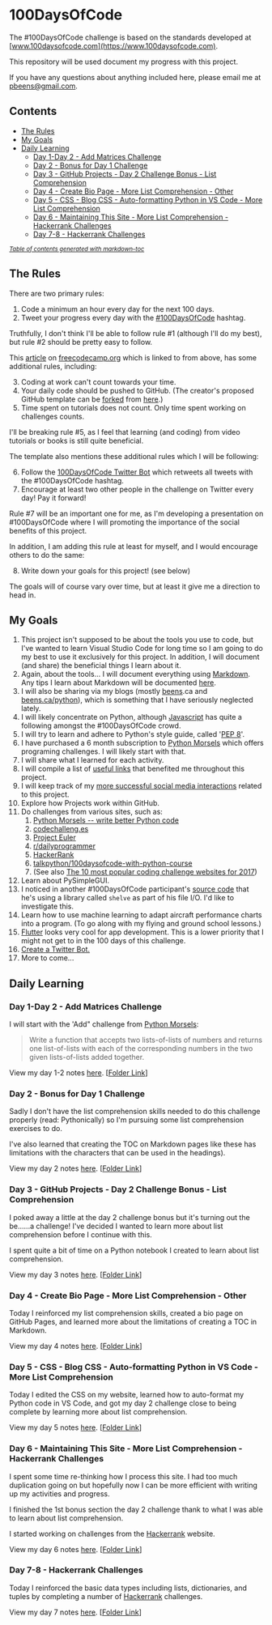 # 100DaysOfCode

The #100DaysOfCode challenge is based on the standards developed at [www.100daysofcode.com](https://www.100daysofcode.com).

This repository will be used document my progress with this project.

If you have any questions about anything included here, please email me at pbeens@gmail.com.

<!--
    Create TOC at https://ecotrust-canada.github.io/markdown-toc/ and modify accordingly.
-->

## Contents

- [The Rules](#the-rules)
- [My Goals](#my-goals)
- [Daily Learning](#daily-learning)
  * [Day 1-Day 2 - Add Matrices Challenge](#day-1-day-2---add-matrices-challenge)
  * [Day 2 - Bonus for Day 1 Challenge](#day-2---bonus-for-day-1-challenge)
  * [Day 3 - GitHub Projects - Day 2 Challenge Bonus - List Comprehension](#day-3---github-projects---day-2-challenge-bonus---list-comprehension)
  * [Day 4 - Create Bio Page - More List Comprehension - Other](#day-4---create-bio-page---more-list-comprehension---other)
  * [Day 5 - CSS - Blog CSS - Auto-formatting Python in VS Code - More List Comprehension](#day-5---css---blog-css---auto-formatting-python-in-vs-code---more-list-comprehension)
  * [Day 6 - Maintaining This Site - More List Comprehension - Hackerrank Challenges](#day-6---maintaining-this-site---more-list-comprehension---hackerrank-challenges)
  * [Day 7-8 - Hackerrank Challenges](#day-7-8---hackerrank-challenges)

<small><i><a href='http://ecotrust-canada.github.io/markdown-toc/'>Table of contents generated with markdown-toc</a></i></small>


## The Rules

There are two primary rules:

1. Code a minimum an hour every day for the next 100 days.
2. Tweet your progress every day with the [#100DaysOfCode](https://twitter.com/hashtag/100daysofcode) hashtag.

Truthfully, I don't think I'll be able to follow rule #1 (although I'll do my best), but rule #2 should be pretty easy to follow.

This [article](https://www.freecodecamp.org/news/join-the-100daysofcode-556ddb4579e4/) on [freecodecamp.org](https://www.freecodecamp.org) which is linked to from above, has some additional rules, including:

3. Coding at work can't count towards your time.
4. Your daily code should be pushed to GitHub. (The creator's proposed GitHub template can be [forked](https://help.github.com/en/articles/fork-a-repo) from [here](https://github.com/kallaway/100-days-of-code).)
5. Time spent on tutorials does not count. Only time spent working on challenges counts.

I'll be breaking rule #5, as I feel that learning (and coding) from video tutorials or books is still quite beneficial.

The template also mentions these additional rules which I will be following:

6. Follow the [100DaysOfCode Twitter Bot](https://twitter.com/_100DaysOfCode) which retweets all tweets with the #100DaysOfCode hashtag. 
7. Encourage at least two other people in the challenge on Twitter every day! Pay it forward!

Rule #7 will be an important one for me, as I'm developing a presentation on #100DaysOfCode where I will promoting the importance of the social benefits of this project.

In addition, I am adding this rule at least for myself, and I would encourage others to do the same:

8. Write down your goals for this project! (see below)

The goals will of course vary over time, but at least it give me a direction to head in.

## My Goals

1. This project isn't supposed to be about the tools you use to code, but I've wanted to learn Visual Studio Code for long time so I am going to do my best to use it exclusively for this project. In addition, I will document (and share) the beneficial things I learn about it.
1. Again, about the tools... I will document everything using [Markdown](https://en.wikipedia.org/wiki/Markdown). Any tips I learn about Markdown will be documented [here](Markdown-Tips.md).
1. I will also be sharing via my blogs (mostly [beens](https://www.beens.ca).ca and [beens.ca/python](https://www.beens.ca/python/)), which is something that I have seriously neglected lately.
1. I will likely concentrate on Python, although [Javascript](https://twitter.com/search?q=%23100DaysOfCode%20%23javascript&src=typed_query) has quite a following amongst the #100DaysOfCode crowd.
1. I will try to learn and adhere to Python's style guide, called '[PEP 8](https://www.python.org/dev/peps/pep-0008/)'.
1. I have purchased a 6 month subscription to [Python Morsels](https://www.pythonmorsels.com) which offers programing challenges. I will likely start with that.
1. I will share what I learned for each activity.
1. I will compile a list of [useful links](Links.md) that benefited me throughout this project.
1. I will keep track of my [more successful social media interactions](Social-Media/README.md) related to this project. 
1. Explore how Projects work within GitHub.
1. Do challenges from various sites, such as:
    1. [Python Morsels -- write better Python code](https://www.pythonmorsels.com)
    1. [codechalleng.es](https://codechalleng.es/bites/1/)
    1. [Project Euler](https://www.projecteuler.net/)
    1. [r/dailyprogrammer](https://www.reddit.com/r/dailyprogrammer/)
    1. [HackerRank](https://www.hackerrank.com)
    1. [talkpython/100daysofcode-with-python-course](https://github.com/talkpython/100daysofcode-with-python-course)
    1. (See also [The 10 most popular coding challenge websites for 2017](https://www.freecodecamp.org/news/the-10-most-popular-coding-challenge-websites-of-2016-fb8a5672d22f/))
1. Learn about PySimpleGUI.
1. I noticed in another #100DaysOfCode participant's [source code](https://github.com/harunaadoga/100daysofcode/blob/master/fileReadWrite.py) that he's using a library called `shelve` as part of his file I/O. I'd like to investigate this.
1. Learn how to use machine learning to adapt aircraft performance charts into a program. (To go along with my flying and ground school lessons.)
1. [Flutter](https://flutter.dev/) looks very cool for app development. This is a lower priority that I might not get to in the 100 days of this challenge.
1. [Create a Twitter Bot.](https://www.labnol.org/internet/write-twitter-bot/27902/)
1. More to come...

## Daily Learning

### Day 1-Day 2 - Add Matrices Challenge

I will start with the 'Add" challenge from [Python Morsels](https://www.pythonmorsels.com):

> Write a function that accepts two lists-of-lists of numbers and returns one list-of-lists with each of the corresponding numbers in the two given lists-of-lists added together.

View my day 1-2 notes [here](Days/01/README.md). [[Folder Link](Days/01-02/)]

### Day 2 - Bonus for Day 1 Challenge

Sadly I don't have the list comprehension skills needed to do this challenge properly (read: Pythonically) so I'm pursuing some list comprehension exercises to do. 

I've also learned that creating the TOC on Markdown pages like these has limitations with the characters that can be used in the headings).

View my day 2 notes [here](Days/02/README.md). [[Folder Link](Days/02/)]

### Day 3 - GitHub Projects - Day 2 Challenge Bonus - List Comprehension

I poked away a little at the day 2 challenge bonus but it's turning out the be......a challenge! I've decided I wanted to learn more about list comprehension before I continue with this.

I spent quite a bit of time on a Python notebook I created to learn about list comprehension.

View my day 3 notes [here](Days/03/README.md). [[Folder Link](Days/03/)]

### Day 4 - Create Bio Page - More List Comprehension - Other

Today I reinforced my list comprehension skills, created a bio page on GitHub Pages, and learned more about the limitations of creating a TOC in Markdown.

View my day 4 notes [here](Days/04/README.md). [[Folder Link](Days/04/)]

### Day 5 - CSS - Blog CSS - Auto-formatting Python in VS Code - More List Comprehension

Today I edited the CSS on my website, learned how to auto-format my Python code in VS Code, and got my day 2 challenge close to being complete by learning more about list comprehension.

View my day 5 notes [here](Days/05/README.md). [[Folder Link](Days/05/)]

### Day 6 - Maintaining This Site - More List Comprehension - Hackerrank Challenges

I spent some time re-thinking how I process this site. I had too much duplication going on but hopefully now I can be more efficient with writing up my activities and progress.

I finished the 1st bonus section the day 2 challenge thank to what I was able to learn about list comprehension.

I started working on challenges from the [Hackerrank](https://www.hackerrank.com) website. 

View my day 6 notes [here](Days/06/README.md). [[Folder Link](Days/06/)]

### Day 7-8 - Hackerrank Challenges

Today I reinforced the basic data types including lists, dictionaries, and tuples by completing a number of [Hackerrank](https://www.hackerrank.com) challenges.

View my day 7 notes [here](Days/07/README.md). [[Folder Link](Days/07/)]
